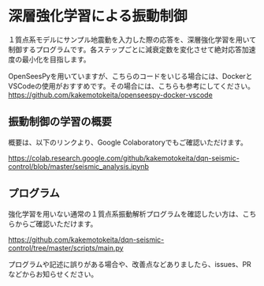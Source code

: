# 深層強化学習による振動制御

１質点系モデルにサンプル地震動を入力した際の応答を、深層強化学習を用いて制御するプログラムです。各ステップごとに減衰定数を変化させて絶対応答加速度の最小化を目指します。

OpenSeesPyを用いていますが、こちらのコードをいじる場合には、DockerとVSCodeの使用がおすすめです。その場合には、こちらも参考にしてください。
https://github.com/kakemotokeita/openseespy-docker-vscode

## 振動制御の学習の概要
概要は、以下のリンクより、Google Colaboratoryでもご確認いただけます。

https://colab.research.google.com/github/kakemotokeita/dqn-seismic-control/blob/master/seismic_analysis.ipynb

## プログラム
強化学習を用いない通常の１質点系振動解析プログラムを確認したい方は、こちらからご確認いただけます。

https://github.com/kakemotokeita/dqn-seismic-control/tree/master/scripts/main.py

プログラムや記述に誤りがある場合や、改善点などありましたら、issues、PRなどからお知らせください。

